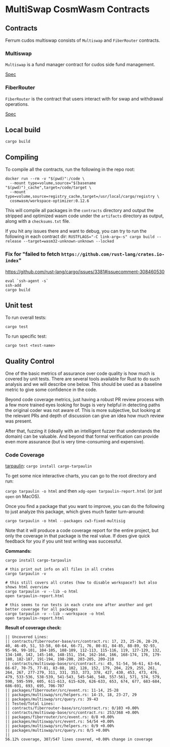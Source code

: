 # MultiSwap CosmWasm Contracts

## Contracts

Ferrum cudos multiswap consists of `Multiswap` and `FiberRouter` contracts.

### Multiswap

`Multiswap` is a fund manager contract for cudos side fund management.

[Spec](./packages/multiswap/README.md)

### FiberRouter

`FiberRouter` is the contract that users interact with for swap and withdrawal operations.

[Spec](./packages/fiberrouter/README.md)

## Local build

```
cargo build
```

## Compiling

To compile all the contracts, run the following in the repo root:

```
docker run --rm -v "$(pwd)":/code \
  --mount type=volume,source="$(basename "$(pwd)")_cache",target=/code/target \
  --mount type=volume,source=registry_cache,target=/usr/local/cargo/registry \
  cosmwasm/workspace-optimizer:0.12.6
```

This will compile all packages in the `contracts` directory and output the
stripped and optimized wasm code under the `artifacts` directory as output,
along with a `checksums.txt` file.

If you hit any issues there and want to debug, you can try to run the
following in each contract dir:
`RUSTFLAGS="-C link-arg=-s" cargo build --release --target=wasm32-unknown-unknown --locked`

### Fix for "failed to fetch `https://github.com/rust-lang/crates.io-index`"

https://github.com/rust-lang/cargo/issues/3381#issuecomment-308460530

```
eval `ssh-agent -s`
ssh-add
cargo build
```

## Unit test

To run overall tests:

```
cargo test
```

To run specific test:

```
cargo test <test-name>
```

## Quality Control

One of the basic metrics of assurance over code quality is how much is covered by
unit tests. There are several tools available for Rust to do such analysis and
we will describe one below. This should be used as a baseline metric to give some
confidence in the code.

Beyond code coverage metrics, just having a robust PR review process with a few
more trained eyes looking for bugs is very helpful in detecting paths the original
coder was not aware of. This is more subjective, but looking at the relevant PRs
and depth of discussion can give an idea how much review was present.

After that, fuzzing it (ideally with an intelligent fuzzer that understands the domain)
can be valuable. And beyond that formal verification can provide even more assurance
(but is very time-consuming and expensive).

### Code Coverage

[tarpaulin](https://github.com/xd009642/tarpaulin): `cargo install cargo-tarpaulin`

To get some nice interactive charts, you can go to the root directory and run:

`cargo tarpaulin -o html`
and then `xdg-open tarpaulin-report.html` (or just `open` on MacOS).

Once you find a package that you want to improve, you can do the following to just
analyze this package, which gives much faster turn-around:

`cargo tarpaulin -o html --packages cw3-fixed-multisig`

Note that it will produce a code coverage report for the entire project, but only the coverage in that
package is the real value. If does give quick feedback for you if you unit test writing was successful.

**Commands:**

```
cargo install cargo-tarpaulin

# this print out info on all files in all crates
cargo tarpaulin -v

# this still covers all crates (how to disable workspace?) but also shows html overview
cargo tarpaulin -v --lib -o html
open tarpaulin-report.html

# this seems to run tests in each crate one after another and get better coverage for all packages
cargo tarpaulin -v --lib --workspace -o html
open tarpaulin-report.html
```

**Result of coverage check:**

```
|| Uncovered Lines:
|| contracts/fiberrouter-base/src/contract.rs: 17, 23, 25-26, 28-29, 40, 46-49, 51, 53-58, 60-64, 66-71, 76, 80-81, 84-85, 88-89, 92-93, 95-96, 99-101, 104-105, 108-109, 112-113, 115-116, 119, 127-129, 132, 134-140, 142, 145-146, 148-151, 154, 162-164, 166, 168-174, 176, 179-180, 182-187, 191-194, 198-200, 203-205, 209-210
|| contracts/multiswap-base/src/contract.rs: 45, 51-54, 56-61, 63-64, 66-67, 70-75, 77-81, 83-88, 102, 128, 152, 179, 204, 229, 255, 261, 264, 267, 277-279, 311, 331, 353, 373, 378, 427, 430, 453, 473, 476, 479, 533-536, 538-539, 541-543, 545-546, 548, 557-561, 571, 574, 579, 590, 595-599, 605, 611-613, 615-620, 626-633, 653, 674, 677, 683-684, 686-691, 693, 695, 706-707
|| packages/fiberrouter/src/event.rs: 11-14, 25-28
|| packages/multiswap/src/helpers.rs: 14-15, 18, 23-27, 29
|| packages/multiswap/src/query.rs: 39-43
|| Tested/Total Lines:
|| contracts/fiberrouter-base/src/contract.rs: 0/103 +0.00%
|| contracts/multiswap-base/src/contract.rs: 253/368 +0.00%
|| packages/fiberrouter/src/event.rs: 0/8 +0.00%
|| packages/multiswap/src/event.rs: 54/54 +0.00%
|| packages/multiswap/src/helpers.rs: 0/9 +0.00%
|| packages/multiswap/src/query.rs: 0/5 +0.00%
||
56.12% coverage, 307/547 lines covered, +0.00% change in coverage
```
